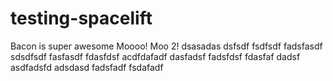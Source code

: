 # testing-spacelift
Bacon is super awesome
Moooo! Moo 2!
dsasadas
dsfsdf
fsdfsdf
fadsfasdf
sdsdfsdf
fasfasdf
fdasfdsf acdfdafadf dasfadsf
fadsfdsf
fdasfaf dadsf asdfadsfd adsdasd
fadsfadf
 fsdafadf
